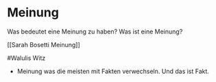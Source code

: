 # Meinung 

Was bedeutet eine Meinung zu haben? 
Was ist eine Meinung? 

[[Sarah Bosetti Meinung]]


#Walulis Witz 
- Meinung was die meisten mit Fakten verwechseln. Und das ist Fakt. 